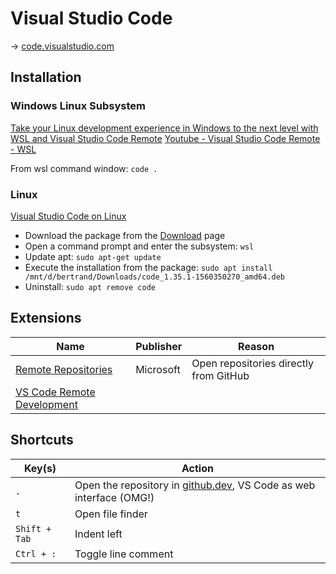 # Visual Studio Code

→ [code.visualstudio.com](https://code.visualstudio.com/)

## Installation

### Windows Linux Subsystem

[Take your Linux development experience in Windows to the next level with WSL and Visual Studio Code Remote](https://devblogs.microsoft.com/commandline/take-your-linux-development-experience-in-windows-to-the-next-level-with-wsl-and-visual-studio-code-remote/) [Youtube - Visual Studio Code Remote - WSL](https://www.youtube.com/watch?time_continue=4&v=mIHprjsSO9o)

From wsl command window: `code .`

### Linux

[Visual Studio Code on Linux](https://code.visualstudio.com/docs/setup/linux)

- Download the package from the [Download](https://code.visualstudio.com/Download) page
- Open a command prompt and enter the subsystem: `wsl`
- Update apt: `sudo apt-get update`
- Execute the installation from the package: `sudo apt install /mnt/d/bertrand/Downloads/code_1.35.1-1560350270_amd64.deb`
- Uninstall: `sudo apt remove code`

## Extensions

Name | Publisher | Reason
---- | --------- | ------
[Remote Repositories](https://code.visualstudio.com/blogs/2021/06/10/remote-repositories) | Microsoft | Open repositories directly from GitHub
[VS Code Remote Development](https://code.visualstudio.com/docs/remote/remote-overview) | |

## Shortcuts

Key(s) | Action
------ | ------
`.` | Open the repository in [github.dev](https://github.dev/), VS Code as web interface (OMG!)
`t` | Open file finder
`Shift + Tab` | Indent left
`Ctrl + :` | Toggle line comment
